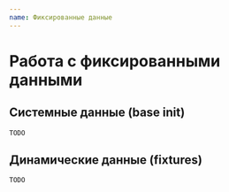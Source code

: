 ```yaml
---
name: Фиксированные данные
---
```


# Работа с фиксированными данными

## Системные данные (base init)

```
TODO

```

## Динамические данные (fixtures)

```
TODO

```




